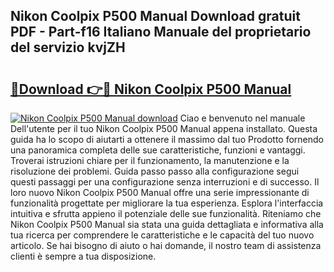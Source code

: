## Nikon Coolpix P500 Manual Download gratuit PDF - Part-f16 Italiano Manuale del proprietario del servizio kvjZH

# <h2><a href="http://dfg6kj.blite.top/?on=Nikon+Coolpix+P500+Manual">🔗Download 👉🔴 Nikon Coolpix P500 Manual</a></h2>

[![Nikon Coolpix P500 Manual download](https://i.imgur.com/lujVjoI.png)](http://dfg6kj.blite.top/?on=Nikon+Coolpix+P500+Manual)
Ciao e benvenuto nel manuale Dell'utente per il tuo Nikon Coolpix P500 Manual appena installato. Questa guida ha lo scopo di aiutarti a ottenere il massimo dal tuo Prodotto fornendo una panoramica completa delle sue caratteristiche, funzioni e vantaggi. Troverai istruzioni chiare per il funzionamento, la manutenzione e la risoluzione dei problemi. Guida passo passo alla configurazione segui questi passaggi per una configurazione senza interruzioni e di successo. Il loro nuovo Nikon Coolpix P500 Manual offre una serie impressionante di funzionalità progettate per migliorare la tua esperienza. Esplora l'interfaccia intuitiva e sfrutta appieno il potenziale delle sue funzionalità. Riteniamo che Nikon Coolpix P500 Manual sia stata una guida dettagliata e informativa alla tua ricerca per comprendere le caratteristiche e le capacità del tuo nuovo articolo. Se hai bisogno di aiuto o hai domande, il nostro team di assistenza clienti è sempre a tua disposizione.
